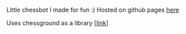 Little chessbot I made for fun :) Hosted on github pages [here](https://rosesaremerry.github.io/R0-the-chessbot/)

Uses chessground as a library [[link](https://github.com/lichess-org/chessground)]
